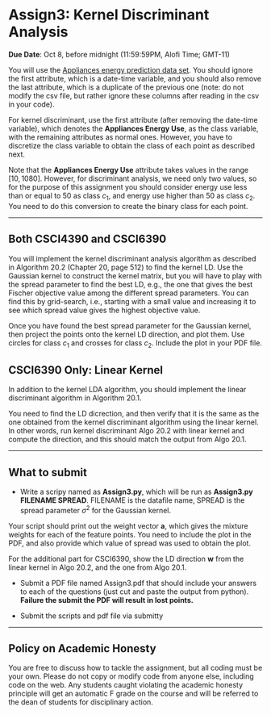 <!--
.. title: CSCI4390-6390 Assign3
.. slug: dm_assign3
.. date: 2021-09-30 00:23:01 UTC-04:00
.. tags: 
.. category: 
.. link: 
.. description: 
.. has_math: True
.. type: text
-->

# Assign3: Kernel Discriminant Analysis

**Due Date**: Oct 8, before midnight (11:59:59PM, Alofi Time; GMT-11)


You will use the 
[Appliances energy prediction data set](https://archive.ics.uci.edu/ml/datasets/Appliances+energy+prediction#).
You should ignore the first attribute, which is a date-time variable,
and you should also remove the last attribute, which is a duplicate of
the previous one (note: do not modify the csv file, but rather ignore these
columns after reading in the csv in your code). 

For kernel discriminant, use the first attribute (after removing the
date-time variable), which denotes the
**Appliances Energy Use**, as the class variable, with the remaining
attributes as normal ones. However, you have to discretize the
class variable to obtain the class of each point as described next.

Note that the **Appliances Energy Use** attribute takes values in the
range $[10,1080]$. However, for discriminant analysis, we need only two
values, so for the purpose of this assignment you should consider energy
use less than or equal to 50 as class $c_1$, and energy use
higher than 50 as class $c_2$. You need to do this conversion to
create the binary class for each point.

---

## Both CSCI4390 and CSCI6390

You will implement the kernel discriminant analysis algorithm as described in
Algorithm 20.2 (Chapter 20, page 512) to find the kernel LD. Use the Gaussian kernel to
construct the kernel matrix, but you will have to play with the spread
parameter to find the best LD, e.g., the one that gives the best Fischer
objective value among the different spread parameters. You can find this by
grid-search, i.e., starting with a small value and increasing it to see
which spread value gives the highest objective value.

Once you have found the best spread parameter for the Gaussian kernel, then
project the points onto the kernel LD direction, and plot them. Use circles
for class $c_1$ and crosses for class $c_2$. Include the plot in your PDF
file.


## CSCI6390 Only: Linear Kernel

In addition to the kernel LDA algorithm, you should implement the linear
discriminant algorithm in Algorithm 20.1.

You need to find the LD dicrection, and then verify that it is the same as
the one obtained from the kernel discriminant algorithm using the linear
kernel. In other words, run kernel discriminant Algo 20.2 with linear kernel and
compute the direction, and this should match the output from Algo 20.1.

---

## What to submit

* Write a scripy named as **Assign3.py**, which will be run as 
 **Assign3.py FILENAME SPREAD**. FILENAME is the datafile name,  SPREAD is the
 spread parameter $\sigma^2$ for the Gaussian kernel.
 
Your script should print out the weight vector $\mathbf{a}$, which gives the
mixture weights for each of the feature points. You need to include the plot
in the PDF, and also provide which value of spread was used to obtain the
plot.

For the additional part for CSCI6390, show the LD direction $\mathbf{w}$
from the linear kernel in Algo 20.2, and the one from Algo 20.1.


* Submit a PDF file named Assign3.pdf that should include your answers
 to each of the questions (just cut and paste the output from python).
 **Failure the submit the PDF will result in lost points.** 

* Submit the scripts and pdf file via submitty

---

## Policy on Academic Honesty

You are free to discuss how to tackle the assignment, but all coding
must be your own. Please do not copy or modify code from anyone else,
including code on the web. Any students caught violating the academic
honesty principle will get an automatic F grade on the course and will
be referred to the dean of students for disciplinary action.

